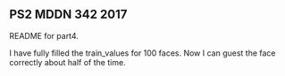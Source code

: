 ## PS2 MDDN 342 2017


README for part4.

I have fully filled the train_values for 100 faces. Now I can guest the face correctly about half of the time.